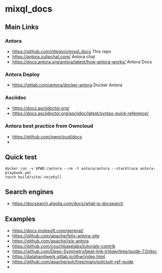 # mixql_docs

## Main Links

### Antora 
- https://github.com/ntlegion/mixql_docs  This repo
- https://antora.zulipchat.com/ Antora chat
- https://docs.antora.org/antora/latest/how-antora-works/ Antora Docs

### Antora Deploy    
- https://gitlab.com/antora/docker-antora Docker Antora

### Asciidoc
- https://docs.asciidoctor.org/ 
- https://docs.asciidoctor.org/asciidoc/latest/syntax-quick-reference/ 

### Antora best practice from Owncloud
- https://github.com/owncloud/docs
- 

## Quick test

    docker run -v $PWD:/antora --rm -t antora/antora --stacktrace antora-playbook.yml
    touch build/site/.nojekyll

## Search engines
- https://docsearch.algolia.com/docs/what-is-docsearch 

## Examples
- https://docs.mulesoft.com/general/
- https://github.com/apache/felix-antora-site
- https://github.com/apache/isis-antora
- https://github.com/couchbaselabs/tutorials-contrib 
- https://github.com/Deep-Symmetry/beat-link-trigger/tree/guide-7.0/doc
- https://datahandwerk.gitlab.io/dhw/index.html
- https://github.com/apache/solr/tree/main/solr/solr-ref-guide
- 

